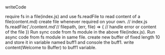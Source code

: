 writeCode

require fs in a file(index.js) and use fs.readFile to read content of a file(content.md)
create file whenever required on your own.
// index.js
fs.readFile('./content.md'// filepath, (err, file) => {
  // handle error or content of the file
})
Run sync code from fs module in the above file(index.js).
Run async code from fs module in same file.
create new buffer of fixed length 10 and store it in variable named buff1 and console the buff1.
write content(Welcome to Buffer) to buff1 variable.